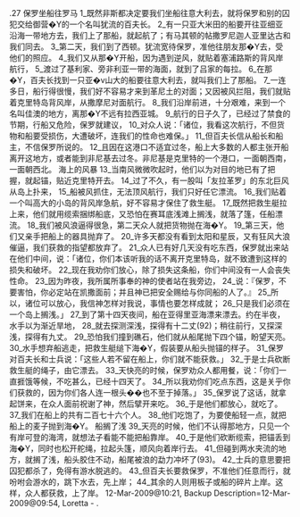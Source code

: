 .27 
保罗坐船往罗马 
1_既然非斯都决定要我们坐船往意大利去，就将保罗和别的囚犯交给御营�Y的一个名叫犹流的百夫长。 2_有一只亚大米田的船要开往亚细亚沿海一带地方去，我们上了那船，就起航了；有马其顿的帖撒罗尼迦人亚里达古和我们同去。 3_第二天，我们到了西顿。犹流宽待保罗，准他往朋友那�Y去，受他们的照应。 4_我们又从那�Y开船，因为遇到逆风，就贴着塞浦路斯的背风岸航行， 5_渡过了基利家、旁非利亚一带的海面，就到了吕家的每拉。 6_在那�Y，百夫长找到一只亚�v山大的船要往意大利去，就叫我们上了那船。 7_一连多日，船行得很慢，我们好不容易才来到革尼土的对面；又因被风拦阻，我们就贴着克里特岛背风岸，从撒摩尼对面航行。 8_我们沿岸前进，十分艰难，来到一个名叫佳澳的地方，离那�Y不远有拉西亚城。 
9_航行的日子久了，已经过了禁食的节期，行船又危险，保罗就建议， 10_对众人说：「诸位，我看这次航行，不但货物和船要受损伤，大遭破坏，连我们的性命也难保。」 11_但百夫长信从船长和船主，不信保罗所说的。 12_且因在这港口不适宜过冬，船上大多数的人都主张开船离开这地方，或者能到非尼基去过冬。非尼基是克里特的一个港口，一面朝西南，一面朝西北。 
海上的风暴 
13_当南风微微吹起时，他们以为对目的地已有了把握，就起锚，贴近克里特开去。 
14_过了不久，有一股叫「友拉革罗」的东北巨风从岛上扑来， 15_船被风抓住，无法顶风航行，我们只好任它漂流。 16_我们贴着一个叫高大的小岛的背风岸急航，好不容易才保住了救生艇。 17_既然把救生艇拉上来，他们就用缆索捆绑船底，又恐怕在赛耳底浅滩上搁浅，就落了篷，任船漂流。 18_我们被风浪逼得很急，第二天众人就把货物抛在海�Y。 19_第三天，他们又亲手把船上的器具抛弃了。 20_许多天都没有看到太阳和星辰，又有狂风大浪催逼，我们获救的指望都放弃了。 
21_众人已有好几天没有吃东西，保罗就出来站在他们中间，说：「诸位，你们本该听我的话不离开克里特岛，就不致遭到这样的损失和破坏。 22_现在我劝你们放心，除了损失这条船，你们中间没有一人会丧失性命。 23_因为昨夜，我所属所事奉的神的使者站在我旁边， 24_说：『保罗，不要害怕，你必定站在凯撒面前；并且神已把安全赐给与你同船的人了。』 25_所以，诸位可以放心，我信神怎样对我说，事情也要怎样成就； 26_只是我们必须在一个岛上搁浅。」 
27_到了第十四天夜间，船在亚得里亚海漂来漂去。约在半夜，水手以为渐近旱地， 28_就去探测深浅，探得有十二丈(92)；稍往前行，又探深浅，探得有九丈。 29_恐怕我们撞到礁石，他们就从船尾抛下四个锚，盼望天亮。 30_水手想弃船逃走，把救生艇缒下海�Y，假装要从船头抛锚的样子。 31_保罗对百夫长和士兵说：「这些人若不留在船上，你们就不能获救。」 32_于是士兵砍断救生艇的绳子，由它漂去。 
33_天快亮的时候，保罗劝众人都用餐，说：「你们一直捱饿等候，不吃甚么，已经十四天了。 34_所以我劝你们吃点东西，这是关乎你们获救的，因为你们各人连一根头��也不至于掉落。」 35_保罗说了这话，就拿起饼来，在众人面前祝谢了神，然后擘开来吃。 36_于是他们都放心，就吃了。 37_我们在船上的共有二百七十六个人。 38_他们吃饱了，为要使船轻一点，就把船上的麦子抛到海�Y。 
船搁了浅 
39_天亮的时候，他们不认得那地方，只见一个有岸可登的海湾，就想法子看能不能把船靠岸。 40_于是他们砍断缆索，把锚丢到海�Y，同时也松开舵绳，拉起头篷，顺风向着岸行去。 41_但碰到两水夹流的地方，就搁了浅，船头胶住不动，船尾被浪的勐力冲坏了(93)。 42_士兵的意思要把囚犯都杀了，免得有游水脱逃的。 43_但百夫长要救保罗，不准他们任意而行，就吩咐会游水的，跳下水去，先上岸； 44_其余的人则用板子或船的碎片上岸。这样，众人都获救，上了岸。 
12-Mar-2009@10:21, Backup Description=12-Mar-2009@09:54, Loretta - 
.
